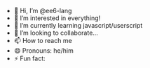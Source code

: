 - 👋 Hi, I’m @ee6-lang
- 👀 I’m interested in everything!
- 🌱 I’m currently learning javascript/userscript
- 💞️ I’m looking to collaborate...
- 📫 How to reach me 
- 😄 Pronouns: he/him
- ⚡ Fun fact: 

<!---
ee6-lang/ee6-lang is a ✨ special ✨ repository because its `README.md` (this file) appears on your GitHub profile.
You can click the Preview link to take a look at your changes.
--->
